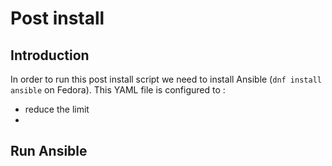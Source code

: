 # Post install

## Introduction

In order to run this post install script we need to install Ansible (`dnf install ansible` on Fedora).
This YAML file is configured to :

- reduce the limit 
- 

## Run Ansible






